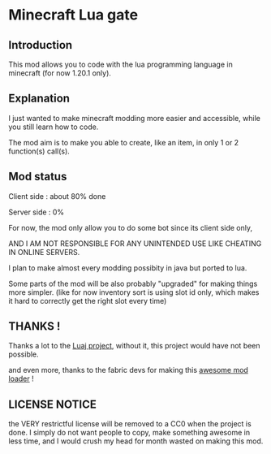 # Minecraft Lua gate

## Introduction
This mod allows you to code with the lua programming language in minecraft (for now 1.20.1 only).

## Explanation
I just wanted to make minecraft modding more easier and accessible, while you still learn how to code.

The mod aim is to make you able to create, like an item, in only 1 or 2 function(s) call(s).

## Mod status

Client side : about 80% done

Server side : 0%

For now, the mod only allow you to do some bot since its client side only,

AND I AM NOT RESPONSIBLE FOR ANY UNINTENDED USE LIKE CHEATING IN ONLINE SERVERS.

I plan to make almost every modding possibity in java but ported to lua.

Some parts of the mod will be also probably "upgraded" for making things more simpler. 
(like for now inventory sort is using slot id only, which makes it hard to correctly get the right slot every time)

## THANKS !

Thanks a lot to the [Luaj project](https://github.com/luaj/luaj), without it, this project would have not been possible.

and even more, thanks to the fabric devs for making this [awesome mod loader](https://fabricmc.net/) !

## LICENSE NOTICE
the VERY restrictful license will be removed to a CC0 when the project is done.
I simply do not want people to copy, make something awesome in less time, and I would crush my head for month wasted on making this mod.

